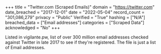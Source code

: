 +++
title = "Twitter.com (Scraped Emails)"
domain = "https://twitter.com"
date_breached = "2017-12-01"
date = "2022-05-04"
record_count = "301,086,279"
privacy = "Public"
Verified = "True"
hashing = ["N/A"]
breached_data = ["Email addresses"]
categories = ["Scraped Data"]
acknowledged = "No"
+++

Listed in vigilante.pw, list of over 300 million email addresses checked against Twitter in late 2017 to see if they're registered. The file is just a list of Email addresses.
